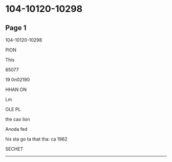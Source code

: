 # 104-10120-10298

## Page 1

104-10120-10298

PION

This

65077

19 0n02190

HHAN ON

Lm

OLE PL

the cao lion

Anoda fed

his sta go ta that tha: ca 1962

SECHET

---

